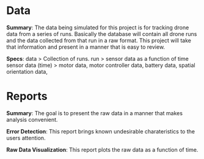 # Data
__Summary__:
The data being simulated for this project is for tracking drone data from a series of runs. Basically the database will contain all drone runs and the data collected from that run in a raw format. This project will take that information and present in a manner that is easy to review.

__Specs__:
data > Collection of runs.
run > sensor data as a function of time
sensor data (time) > motor data, motor controller data, battery data, spatial orientation data, 

# Reports
__Summary__:
The goal is to present the raw data in a manner that makes analysis convenient. 

__Error Detection__:
This report brings known undesirable charateristics to the users attention.

__Raw Data Visualization__:
This report plots the raw data as a function of time.